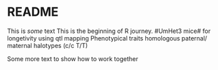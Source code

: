 README
======

This is *some* text
This is the beginning of R journey.
#UmHet3 mice# for longetivity using qtl mapping
Phenotypical traits
homologous paternal/ maternal halotypes (c/c T/T)


Some more text to show how to work together
